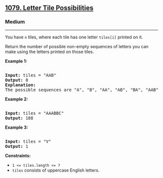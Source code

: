 ### <h2><a href="https://leetcode.com/problems/letter-tile-possibilities/">1079. Letter Tile Possibilities</a></h2>  
<h3>Medium</h3>  
<hr>  
<div>  
<p>You have <code>n</code> tiles, where each tile has one letter <code>tiles[i]</code> printed on it.</p>  

<p>Return the number of possible non-empty sequences of letters you can make using the letters printed on those tiles.</p>  

<p><strong>Example 1:</strong></p>  
<pre>  
<strong>Input:</strong> tiles = "AAB"  
<strong>Output:</strong> 8  
<strong>Explanation:</strong>  
The possible sequences are "A", "B", "AA", "AB", "BA", "AAB", "ABA", "BAA".  
</pre>  

<p><strong>Example 2:</strong></p>  
<pre>  
<strong>Input:</strong> tiles = "AAABBC"  
<strong>Output:</strong> 188  
</pre>  

<p><strong>Example 3:</strong></p>  
<pre>  
<strong>Input:</strong> tiles = "V"  
<strong>Output:</strong> 1  
</pre>  

<p><strong>Constraints:</strong></p>  
<ul>  
<li><code>1 <= tiles.length <= 7</code></li>  
<li><code>tiles</code> consists of uppercase English letters.</li>  
</ul>  
</div>  
